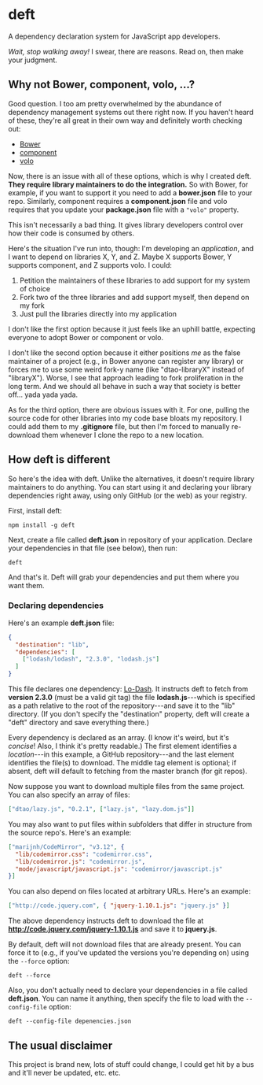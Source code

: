 deft
====

A dependency declaration system for JavaScript app developers.

*Wait, stop walking away!* I swear, there are reasons. Read on, then make your judgment.

## Why not Bower, component, volo, ...?

Good question. I too am pretty overwhelmed by the abundance of dependency management systems out there right now. If you haven't heard of these, they're all great in their own way and definitely worth checking out:

- [Bower](http://bower.io/)
- [component](http://component.io/)
- [volo](http://volojs.org/)

Now, there is an issue with all of these options, which is why I created deft. **They require library maintainers to do the integration.** So with Bower, for example, if you want to support it you need to add a **bower.json** file to your repo. Similarly, component requires a **component.json** file and volo requires that you update your **package.json** file with a `"volo"` property.

This isn't necessarily a bad thing. It gives library developers control over how their code is consumed by others.

Here's the situation I've run into, though: I'm developing an *application*, and I want to depend on libraries X, Y, and Z. Maybe X supports Bower, Y supports component, and Z supports volo. I could:

1. Petition the maintainers of these libraries to add support for my system of choice
2. Fork two of the three libraries and add support myself, then depend on my fork
3. Just pull the libraries directly into my application

I don't like the first option because it just feels like an uphill battle, expecting everyone to adopt Bower or component or volo.

I don't like the second option because it either positions *me* as the false maintainer of a project (e.g., in Bower anyone can register any library) or forces me to use some weird fork-y name (like "dtao-libraryX" instead of "libraryX"). Worse, I see that approach leading to fork proliferation in the long term. And we should all behave in such a way that society is better off... yada yada yada.

As for the third option, there are obvious issues with it. For one, pulling the source code for other libraries into my code base bloats my repository. I could add them to my **.gitignore** file, but then I'm forced to manually re-download them whenever I clone the repo to a new location.

## How deft is different

So here's the idea with deft. Unlike the alternatives, it doesn't require library maintainers to do anything. You can start using it and declaring your library dependencies right away, using only GitHub (or the web) as your registry.

First, install deft:

    npm install -g deft

Next, create a file called **deft.json** in repository of your application. Declare your dependencies in that file (see below), then run:

    deft

And that's it. Deft will grab your dependencies and put them where you want them.

### Declaring dependencies

Here's an example **deft.json** file:

```json
{
  "destination": "lib",
  "dependencies": [
    ["lodash/lodash", "2.3.0", "lodash.js"]
  ]
}
```

This file declares one dependency: [Lo-Dash](https://github.com/lodash/lodash). It instructs deft to fetch from **version 2.3.0** (must be a valid git tag) the file **lodash.js**---which is specified as a path relative to the root of the repository---and save it to the "lib" directory. (If you don't specify the "destination" property, deft will create a "deft" directory and save everything there.)

Every dependency is declared as an array. (I know it's weird, but it's *concise*! Also, I think it's pretty readable.) The first element identifies a *location*---in this example, a GitHub repository---and the last element identifies the file(s) to download. The middle tag element is optional; if absent, deft will default to fetching from the master branch (for git repos).

Now suppose you want to download multiple files from the same project. You can also specify an array of files:

```json
["dtao/lazy.js", "0.2.1", ["lazy.js", "lazy.dom.js"]]
```

You may also want to put files within subfolders that differ in structure from the source repo's. Here's an example:

```json
["marijnh/CodeMirror", "v3.12", {
  "lib/codemirror.css": "codemirror.css",
  "lib/codemirror.js": "codemirror.js",
  "mode/javascript/javascript.js": "codemirror/javascript.js"
}]
```

You can also depend on files located at arbitrary URLs. Here's an example:

```json
["http://code.jquery.com", { "jquery-1.10.1.js": "jquery.js" }]
```

The above dependency instructs deft to download the file at **http://code.jquery.com/jquery-1.10.1.js** and save it to **jquery.js**.

By default, deft will not download files that are already present. You can force it to (e.g., if you've updated the versions you're depending on) using the `--force` option:

    deft --force

Also, you don't actually need to declare your dependencies in a file called **deft.json**. You can name it anything, then specify the file to load with the `--config-file` option:

    deft --config-file depenencies.json

## The usual disclaimer

This project is brand new, lots of stuff could change, I could get hit by a bus and it'll never be updated, etc. etc.
